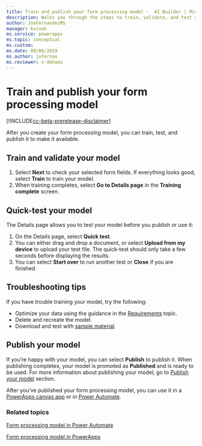 ```yaml
---
title: Train and publish your form processing model -  AI Builder | Microsoft Docs
description: Walks you through the steps to train, validate, and test your form processing model in AI Builder.
author: JoeFernandezMS
manager: kvivek
ms.service: powerapps
ms.topic: conceptual
ms.custom: 
ms.date: 09/06/2019
ms.author: jofernan
ms.reviewer: v-dehaas
---
```


# Train and publish your form processing model

[!INCLUDE[cc-beta-prerelease-disclaimer](./includes/cc-beta-prerelease-disclaimer.md)]

After you create your form processing model, you can train, test, and publish it to make it available.

## Train and validate your model

1. Select **Next** to check your selected form fields. If everything looks good, select **Train** to train your model.
1. When training completes,  select **Go to Details page** in the **Training complete** screen.

## Quick-test your model

The Details page allows you to test your model before you publish or use it:

1. On the Details page, select **Quick test**.
2. You can either drag and drop a document, or select **Upload from my device** to upload your test file. The quick-test should only take a few seconds before displaying the results.
3. You can select **Start over** to run another test or **Close** if you are finished.

## Troubleshooting tips

If you have trouble training your model, try the following:

- Optimize your data using the guidance in the [Requirements](form-processing-model-requirements.md) topic.
- Delete and recreate the model.
- Download and test with [sample material](https://go.microsoft.com/fwlink/?linkid=2103171).

## Publish your model

If you’re happy with your model, you can select **Publish**  to publish it. When publishing completes, your model is promoted as **Published** and is ready to be used. For more information about publishing your model, go to [Publish your model](publish-model.md) section.

After you’ve published your form processing model, you can use it in a  [PowerApps canvas app](/ai-builder/form-processor-component-in-powerapps) or in [Power Automate](/ai-builder/form-processing-model-in-flow).

### Related topics

[Form processing model in Power Automate](form-processing-model-in-flow.md)

[Form processing model in PowerApps](form-processor-component-in-powerapps.md)
